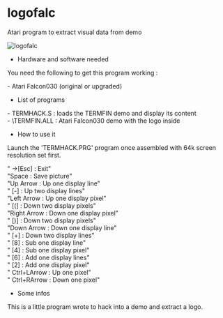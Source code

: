 # logofalc

Atari program to extract visual data from demo

![logofalc](https://raw.githubusercontent.com/Kochise/logofalc/master/FALCLOGO.png)

* Hardware and software needed

You need the following to get this program working :

\- Atari Falcon030 (original or upgraded)<br>

* List of programs

\- TERMHACK.S : loads the TERMFIN demo and display its content<br>
\- \\TERMFIN.ALL : Atari Falcon030 demo with the logo inside<br>

* How to use it

Launch the 'TERMHACK.PRG' program once assembled with 64k screen resolution set first.

" ->[Esc]     : Exit"<br>
"Space        : Save picture"<br>
"Up Arrow     : Up one display line"<br>
"   [-]       : Up two display lines"<br>
"Left Arrow   : Up one display pixel"<br>
"   [(]       : Down two display pixels"<br>
"Right Arrow  : Down one display pixel"<br>
"   [)]       : Down two display pixels"<br>
"Down Arrow   : Down one display line"<br>
"   [+]       : Down two display lines"<br>
"   [8]       : Sub one display line"<br>
"   [4]       : Sub one display pixel"<br>
"   [6]       : Add one display lines"<br>
"   [2]       : Add one display pixel"<br>
" Ctrl+LArrow : Up one pixel"<br>
" Ctrl+RArrow : Down one pixel"<br>

* Some infos

This is a little program wrote to hack into a demo and extract a logo.
